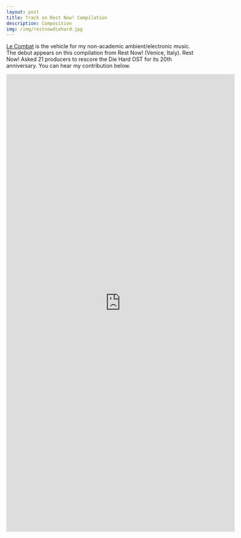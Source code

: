 ```yaml
---
layout: post
title: Track on Rest Now! Compilation
description: Composition
img: /img/restnowdiehard.jpg
---
```


[Le Combat](https://en.wikipedia.org/wiki/Combat_(newspaper)) is the vehicle for my  non-academic ambient/electronic music. The debut appears on this compilation from Rest Now! (Venice, Italy). Rest Now! Asked 21 producers to rescore the Die Hard OST for its 20th anniversary. You can hear my contribution below.

<p align="center"><iframe style="border: 0; width: 600px; height: 1200px;" src="https://bandcamp.com/EmbeddedPlayer/album=2493063298/size=large/bgcol=333333/linkcol=0f91ff/package=1165367189/transparent=true/" seamless><a href="http://music.takearestnow.com/album/die-hard-rest-now-motion-picture-soundtrack">Die Hard (Rest Now! Motion Picture Soundtrack) by Various Artists</a></iframe>
